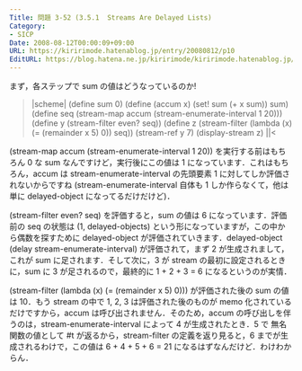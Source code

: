 ```yaml
---
Title: 問題 3-52 (3.5.1  Streams Are Delayed Lists)
Category:
- SICP
Date: 2008-08-12T00:00:09+09:00
URL: https://kiririmode.hatenablog.jp/entry/20080812/p10
EditURL: https://blog.hatena.ne.jp/kiririmode/kiririmode.hatenablog.jp/atom/entry/8454420450078214447
---
```



まず，各ステップで sum の値はどうなっているのか!
>|scheme|
(define sum 0)
(define (accum x)
  (set! sum (+ x sum))
  sum)
(define seq (stream-map accum (stream-enumerate-interval 1 20)))
(define y (stream-filter even? seq))
(define z (stream-filter (lambda (x) (= (remainder x 5) 0))
                         seq))
(stream-ref y 7)
(display-stream z)
||<

(stream-map accum (stream-enumerate-interval 1 20)) を実行する前はもちろん 0 な sum なんですけど，実行後にこの値は 1 になっています．これはもちろん，accum は stream-enumerate-interval の先頭要素 1 に対してしか評価されないからですね (stream-enumerate-interval 自体も 1 しか作らなくて，他は単に delayed-object になってるだけだけど)．

(stream-filter even? seq) を評価すると，sum の値は 6 になっています．評価前の seq の状態は (1, delayed-objects) という形になっていますが，この中から偶数を探すために delayed-object が評価されていきます．delayed-object (delay stream-enumerate-interval) が評価されて，まず 2 が生成されまして，これが sum に足されます．そして次に，3 が stream の最初に設定されるときに，sum に 3 が足されるので，最終的に 1 + 2 + 3 = 6 になるというのが実情．

(stream-filter (lambda (x) (= (remainder x 5) 0))) が評価された後の sum の値は 10．もう stream の中で 1, 2, 3 は評価された後のものが memo 化されているだけですから，accum は呼び出されません．そのため，accum の呼び出しを伴うのは，stream-enumerate-interval によって 4 が生成されたとき．5 で 無名関数の値として #t が返るから，stream-filter の定義を返り見ると，6 までが生成されるわけで，この値は 6 + 4 + 5 + 6 = 21 になるはずなんだけど．わけわからん．
